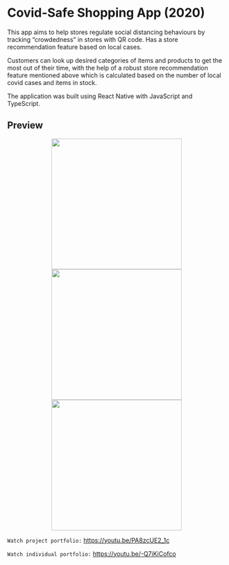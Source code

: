 # Covid-Safe Shopping App (2020)
This app aims to help stores regulate social distancing behaviours by tracking “crowdedness” in stores with QR code. Has a store recommendation feature based on local cases. 

Customers can look up desired categories of items and products to get the most out of their time, with the help of a robust store recommendation feature mentioned above which is calculated based on the number of local covid cases and items in stock.  

The application was built using React Native with JavaScript and TypeScript. 

## Preview

<p align="center">
  <img width="300" src="https://user-images.githubusercontent.com/50122869/152749595-8e211ec1-5598-4768-8bc2-474b53790dd2.jpg">
  <img width="300" src="https://user-images.githubusercontent.com/50122869/152749608-9a515253-cbe3-48d4-95c0-901735591d3d.jpg">
  <img width="300" src="https://user-images.githubusercontent.com/50122869/152752048-05c9fcca-8540-4d06-9de4-9b08ac2062bd.jpg">
</p>

`Watch project portfolio:` https://youtu.be/PA8zcUE2_1c

`Watch individual portfolio:` https://youtu.be/-Q7iKiCofco
